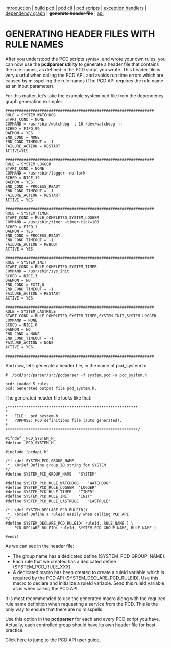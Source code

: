 [introduction](index.md) | [build pcd](build.md) | [pcd cli](cli.md) | [pcd scripts](script.md) | [exception handlers](except.md) | [dependency graph](depend.md) | **~~generate header file~~** | [api](api.md)

GENERATING HEADER FILES WITH RULE NAMES
=======================================
After you understood the PCD scripts syntax, and wrote your own rules, you can now use the **pcdparser utility** to generate a header file that contains the rule names, as defined in the PCD script you wrote. This header file is very useful when calling the PCD API, and avoids run time errors which are caused by misspelling the rule names (The PCD API requires the rule name as an input parameter).

For this matter, let’s take the example system.pcd file from the dependency graph generation example:
```
#################################################################
RULE = SYSTEM_WATCHDOG
START_COND = NONE
COMMAND = /usr/sbin/watchdog -t 10 /dev/watchdog -n
SCHED = FIFO,99
DAEMON = YES
END_COND = NONE
END_COND_TIMEOUT = -1
FAILURE_ACTION = RESTART
ACTIVE=YES

#################################################################
RULE = SYSTEM_LOGGER
START_COND = NONE
COMMAND = /usr/sbin/logger –no-fork
SCHED = NICE,19
DAEMON = YES
END_COND = PROCESS_READY
END_COND_TIMEOUT = -1
FAILURE_ACTION = RESTART
ACTIVE = YES

#################################################################
RULE = SYSTEM_TIMER
START_COND = RULE_COMPLETED,SYSTEM_LOGGER
COMMAND = /usr/sbin/timer –timer-tick=100
SCHED = FIFO,1
DAEMON = YES
END_COND = PROCESS_READY
END_COND_TIMEOUT = -1
FAILURE_ACTION = REBOOT
ACTIVE = YES

#################################################################
RULE = SYSTEM_INIT
START_COND = RULE_COMPLETED,SYSTEM_TIMER
COMMAND = /usr/sbin/sys_init
SCHED = NICE,3
DAEMON = NO
END_COND = EXIT,0
END_COND_TIMEOUT = -1
FAILURE_ACTION = RESTART
ACTIVE = YES

#################################################################
RULE = SYSTEM_LASTRULE
START_COND = RULE_COMPLETED,SYSTEM_TIMER,SYSTEM_INIT,SYSTEM_LOGGER
COMMAND = NONE
SCHED = NICE,0
DAEMON = NO
END_COND = NONE
END_COND_TIMEOUT = -1
FAILURE_ACTION = NONE
ACTIVE = YES

#################################################################
```

And now, let’s generate a header file, in the name of pcd_system.h:
```
# ./pcd/src/parser/src/pcdparser -f system.pcd -o pcd_system.h

pcd: Loaded 5 rules.
pcd: Generated output file pcd_system.h.
```

The generated header file looks like that:

```
/*********************************************************
*
*   FILE:  pcd_system.h
*   PURPOSE: PCD definitions file (auto generated).
*
**********************************************************/

#ifndef _PCD_SYSTEM_H_
#define _PCD_SYSTEM_H_

#include "pcdapi.h"

/*! \def SYSTEM_PCD_GROUP_NAME
 *  \brief Define group ID string for SYSTEM
*/
#define SYSTEM_PCD_GROUP_NAME   "SYSTEM"

#define SYSTEM_PCD_RULE_WATCHDOG    "WATCHDOG"
#define SYSTEM_PCD_RULE_LOGGER  "LOGGER"
#define SYSTEM_PCD_RULE_TIMER   "TIMER"
#define SYSTEM_PCD_RULE_INIT    "INIT"
#define SYSTEM_PCD_RULE_LASTRULE    "LASTRULE"

/*! \def SYSTEM_DECLARE_PCD_RULEID()
 *  \brief Define a ruleId easily when calling PCD API
*/
#define SYSTEM_DECLARE_PCD_RULEID( ruleId, RULE_NAME ) \
    PCD_DECLARE_RULEID( ruleId, SYSTEM_PCD_GROUP_NAME, RULE_NAME )

#endif
```

As we can see in the header file:
- The group name has a dedicated define (SYSTEM_PCD_GROUP_NAME).
- Each rule that we created has a dedicated define (SYSTEM_PCD_RULE_XXX).
- A dedicated macro has been created to create a ruleId variable which is required by the PCD API (SYSTEM_DECLARE_PCD_RULEID). Use this macro to declare and initialize a ruleId variable. Send this ruleId variable as is when calling the PCD API.

It is most recommended to use the generated macro along with the required rule name definition when requesting a service from the PCD. This is the only way to ensure that there are no misspells.

Use this option in the **pcdparser** for each and every PCD script you have. Actually, each controlled group should have its own header file for best practice.

Click [here](api.md) to jump to the PCD API user guide.
